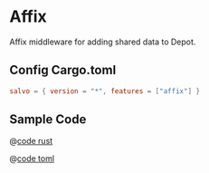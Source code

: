 # Affix

Affix middleware for adding shared data to Depot.

## Config Cargo.toml

```toml
salvo = { version = "*", features = ["affix"] }
```

## Sample Code

<CodeGroup>
  <CodeGroupItem title="main.rs" active>

@[code rust](../../codes/affix/src/main.rs)

  </CodeGroupItem>
  <CodeGroupItem title="Cargo.toml">

@[code toml](../../codes/affix/Cargo.toml)

  </CodeGroupItem>
</CodeGroup>